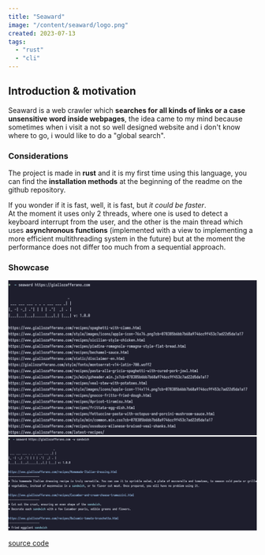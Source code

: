 ```yaml
---
title: "Seaward"
image: "/content/seaward/logo.png"
created: 2023-07-13
tags:
  - "rust"
  - "cli"
---
```


## Introduction & motivation

Seaward is a web crawler which **searches for all kinds of links or a case unsensitive word inside webpages**, the idea came to my mind because sometimes when i visit a not so well designed website and i don't know where to go, i would like to do a "global search".

### Considerations

The project is made in **rust** and it is my first time using this language, you can find the **installation methods** at the beginning of the readme on the github repository.<br>

If you wonder if it is fast, well, it is fast, but _it could be faster_.<br>
At the moment it uses only 2 threads, where one is used to detect a keyboard interrupt from the user, and the other is the main thread which uses **asynchronous functions** (implemented with a view to implementing a more efficient multithreading system in the future) but at the moment the performance does not differ too much from a sequential approach.

### Showcase

<img src="showcase/crawl-url.png" alt="crawl-url"/>
<img src="showcase/crawl-word.png" alt="crawl-word"/>

[source code](https://github.com/M3nny/seaward)
